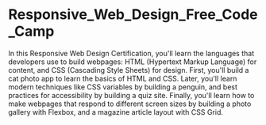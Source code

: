 # Responsive_Web_Design_Free_Code_Camp
 In this Responsive Web Design Certification, you'll learn the languages that developers use to build webpages: HTML (Hypertext Markup Language) for content, and CSS (Cascading Style Sheets) for design.  First, you'll build a cat photo app to learn the basics of HTML and CSS. Later, you'll learn modern techniques like CSS variables by building a penguin, and best practices for accessibility by building a quiz site.  Finally, you'll learn how to make webpages that respond to different screen sizes by building a photo gallery with Flexbox, and a magazine article layout with CSS Grid.
